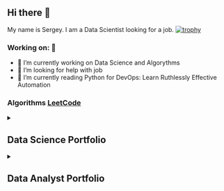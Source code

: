 ## Hi there 👋
My name is Sergey. I am a Data Scientist looking for a job.
[![trophy](https://github-profile-trophy.vercel.app/?username=ryo-ma&theme=onedark)](https://github.com/ryo-ma/github-profile-trophy)

### Working on: 🚀
- 🔭 I’m currently working on Data Science and Algorythms
- 🤔 I’m looking for help with job
- 🌱 I’m currently reading Python for DevOps: Learn Ruthlessly Effective Automation

### Algorithms [LeetCode](https://leetcode.com/u/Sergey-Misyura/)

<details><summary><h2>Data Science Portfolio</h2></summary>
    ● Analysis of the volume of a stable part of funds <a href=https://github.com/Sergey-Misyura/virtual-internship-sber>Sber Virtual Internship</a><br>
    ● Service for assigning ratings and categories to film reviews <a href=https://github.com/Sergey-Misyura/Pet-projects-DS/tree/main/Movie%20review%20classifier>Movie review classifier</a><br>
    ● Classifier of agricultural crops based on changes in vegetation indices in time sequence <a href=https://github.com/Sergey-Misyura/digital-breakthrough/tree/main/Innopolis>Agricultural classifier</a><br>
    ● Falcon 9 first stage landing success <a href=https://github.com/Sergey-Misyura/IBM-Data-Science/blob/main/10.%20Data%20Science%20and%20Machine%20Learning%20Capstone%20Project/Module%205%20-%20Present%20Your%20Data-Driven%20Insights/ds-capstone-template-edx.pdf>Falcon 9 project</a><br>
    ● Classifying European Money Denominations <a href=https://github.com/Sergey-Misyura/IBM-Deep-Learning/tree/main/6.%20Applied%20Deep%20Learning%20Capstone%20Project>Money project</a><br>
</details>

<details><summary><h2>Data Analyst Portfolio</h2></summary>
    ● Analysis Adidas US retailers sales and dashboard <a href=https://github.com/Sergey-Misyura/Adidas-Sales-Analysis>Adidas Analysis</a><br>
    ● Airline dataset analysis and interactive dashboard <a href=https://github.com/Sergey-Misyura/IBM-Data-Science/blob/main/8.%20Visualizing%20Data%20with%20Python/Module%206%20-%20Creating%20Dashboards%20with%20Plotly%20and%20Dash/dash_interactivity2.py>Airline interactive</a><br>
    ● Alysis of agricultural crops based on changes in vegetation indices in time sequence <a href=https://github.com/Sergey-Misyura/digital-breakthrough/tree/main/Innopolis>Agricultural classifier</a><br>
    ● Alysis of Falcon 9 first stage landing success <a href=https://github.com/Sergey-Misyura/IBM-Data-Science/blob/main/10.%20Data%20Science%20and%20Machine%20Learning%20Capstone%20Project/Module%205%20-%20Present%20Your%20Data-Driven%20Insights/ds-capstone-template-edx.pdf>Falcon 9 project</a><br>


<details><summary><h2>Certificates</h2></summary>
Content goes here.
</details>

<details><summary><h2>Books</h2></summary>
    ● Data Science from scratch (2021). Joel Grus
    ● Python One-Liners: Write Concise, Eloquent Python Like a Professional (2022). Christian Mayer
    ● Machine Learning with Python Cookbook (2018). Chris Albon
    ● Pure Python. The intricacies of programming for the pros (2018). Dan Bader 
    ● Practical Statistics for Data Scientists (2018). Andrew Bruce and Peter Bruce
    ● Self-taught programmer (2018). Cory Althoff
    ● ТЕОРИЯ ВЕРОЯТНОСТЕЙ И МАТЕМАТИЧЕСКАЯ СТАТИСТИКА (2018). Е. А. ТРОФИМОВА, Н. В. КИСЛЯК, Д. В. ГИЛЁВ
    ● Python data science Handbook (2016). Jake Vanderplas
    ● Introducing Python (2014). Bill Lubanovic.   
</details>

<details><summary><h2>Additional education/Courses</h2></summary>
Content goes here.
</details>

## Languages and Tools 
<div>


